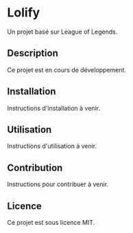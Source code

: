 # Lolify

Un projet basé sur League of Legends.

## Description

Ce projet est en cours de développement.

## Installation

Instructions d'installation à venir.

## Utilisation

Instructions d'utilisation à venir.

## Contribution

Instructions pour contribuer à venir.

## Licence

Ce projet est sous licence MIT. 
